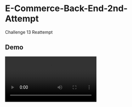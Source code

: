 # E-Commerce-Back-End-2nd-Attempt
Challenge 13 Reattempt


## Demo
![Demo](./demo/Challenge_13.mp4 "Demo Videos")
